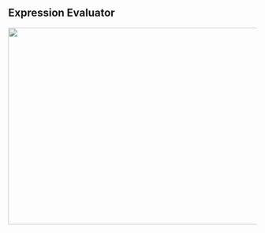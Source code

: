 ## Expression Evaluator
<p align="center">
  <img width="600" height="400" src="https://user-images.githubusercontent.com/65887526/196857663-e0a47fd8-8fdb-4ec0-9a6b-fbc24f2a7e8b.gif">
</p>
